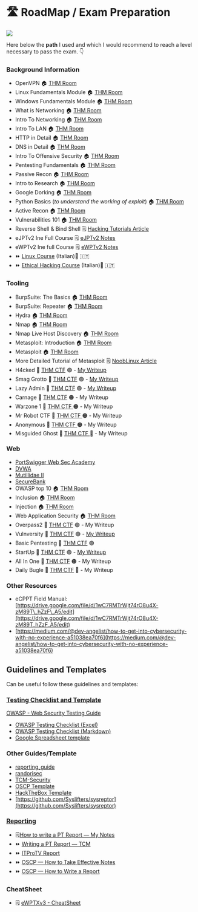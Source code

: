 # 🛣️ RoadMap / Exam Preparation

[![](https://github.com/sidneysimas/eCPPTv2-PTP-Notes/raw/main/.gitbook/assets/image%20\(1\).png)](https://github.com/sidneysimas/eCPPTv2-PTP-Notes/blob/main/.gitbook/assets/image%20\(1\).png)

Here below the **path** I used and which I would recommend to reach a level necessary to pass the exam. 👇

### Background Information

* OpenVPN 🏠 [THM Room](https://tryhackme.com/room/openvpn)
* Linux Fundamentals Module 🏠 [THM Room](https://tryhackme.com/module/linux-fundamentals)
* Windows Fundamentals Module 🏠 [THM Room](https://tryhackme.com/module/windows-fundamentals)
* What is Networking 🏠 [THM Room](https://tryhackme.com/room/whatisnetworking)
* Intro To Networking 🏠 [THM Room](https://tryhackme.com/room/introtonetworking)
* Intro To LAN 🏠 [THM Room](https://tryhackme.com/room/introtolan)
* HTTP in Detail 🏠 [THM Room](https://tryhackme.com/room/httpindetail)
* DNS in Detail 🏠 [THM Room](https://tryhackme.com/room/dnsindetail)
* Intro To Offensive Security 🏠 [THM Room](https://tryhackme.com/room/introtooffensivesecurity)
* Pentesting Fundamentals 🏠 [THM Room](https://tryhackme.com/room/pentestingfundamentals)
* Passive Recon 🏠 [THM Room](https://tryhackme.com/room/passiverecon)
* Intro to Research 🏠 [THM Room](https://tryhackme.com/room/introtoresearch)
* Google Dorking 🏠 [THM Room](https://tryhackme.com/room/googledorking)
* Python Basics (_to understand the working of exploit_) 🏠 [THM Room](https://tryhackme.com/room/pythonbasics)
* Active Recon 🏠 [THM Room](https://tryhackme.com/room/activerecon)
* Vulnerabilities 101 🏠 [THM Room](https://tryhackme.com/room/vulnerabilities101)
* Reverse Shell & Bind Shell 🗒️ [Hacking Tutorials Article](https://www.hackingtutorials.org/networking/hacking-netcat-part-2-bind-reverse-shells/)
* eJPTv2 Ine Full Course 🗒️ [eJPTv2 Notes](https://app.gitbook.com/o/s2H3MdEB0Qp2IbE58Gxw/s/PNcjhcAuvH4mlZKYrNu3/)
* eWPTv2 Ine full Course 🗒️ [eWPTv2 Notes](https://app.gitbook.com/o/s2H3MdEB0Qp2IbE58Gxw/s/esKkkNq5JVqzRLKWf4Ug/)
* ⏩ [Linux Course](https://www.youtube.com/watch?v=qcX89gkdlYs\&list=PLKZZXjqZrqQvfAhgY7Nit5ynpK3kN_3tx) (Italian)🤌 🇮🇹
* ⏩ [Ethical Hacking Course](https://www.youtube.com/watch?v=L90xYiqqjBI\&list=PLKZZXjqZrqQtKGgJuAYhzYczf1KIdswvO\&pp=iAQB) (Italian)🤌 🇮🇹

### Tooling

* BurpSuite: The Basics 🏠 [THM Room](https://tryhackme.com/room/burpsuitebasics)
* BurpSuite: Repeater 🏠 [THM Room](https://tryhackme.com/room/burpsuiterepeater)
* Hydra 🏠 [THM Room](https://tryhackme.com/room/hydra)
* Nmap 🏠 [THM Room](https://tryhackme.com/room/rpnmap)
* Nmap Live Host Discovery 🏠 [THM Room](https://tryhackme.com/room/nmap01)
* Metasploit: Introduction 🏠 [THM Room](https://tryhackme.com/room/metasploitintro)
* Metasploit 🏠 [THM Room](https://tryhackme.com/room/metasploitintro)
* More Detailed Tutorial of Metasploit 🗒️ [NoobLinux Article](https://nooblinux.com/metasploit-tutorial/)
* H4cked 🚩 [THM CTF](https://tryhackme.com/room/h4cked) 🟢 - [My Writeup](https://app.gitbook.com/s/rRWtuMw6xkkeDjZfkcWC/thm/h4cked)
* Smag Grotto 🚩 [THM CTF](https://tryhackme.com/room/smaggrotto) 🟢 - [My Writeup](https://app.gitbook.com/s/rRWtuMw6xkkeDjZfkcWC/thm/smag-grotto)
* Lazy Admin 🚩 [THM CTF](https://tryhackme.com/room/lazyadmin) 🟢 - [My Writeup](https://app.gitbook.com/s/rRWtuMw6xkkeDjZfkcWC/thm/lazyadmin)
* Carnage 🚩 [THM CTF](https://tryhackme.com/room/c2carnage) 🟠 - My Writeup
* Warzone 1 🚩 [THM CTF ](https://tryhackme.com/room/warzoneone)🟠 - My Writeup
* Mr Robot CTF 🚩 [THM CTF ](https://tryhackme.com/room/mrrobot)🟠 - My Writeup
* Anonymous 🚩 [THM CTF ](https://tryhackme.com/room/anonymous)🟠 - My Writeup
* Misguided Ghost 🚩 [THM CTF ](https://tryhackme.com/room/misguidedghosts)🔴 - My Writeup

### Web

* [PortSwigger Web Sec Academy](https://app.gitbook.com/s/rRWtuMw6xkkeDjZfkcWC/#portswigger-web-security-academy)
* [DVWA](https://app.gitbook.com/o/s2H3MdEB0Qp2IbE58Gxw/s/l27MAim0y0z73W12Z3gU/)
* [Mutillidae II](https://app.gitbook.com/s/rRWtuMw6xkkeDjZfkcWC/mutillidae-ii)
* [SecureBank](https://app.gitbook.com/s/rRWtuMw6xkkeDjZfkcWC/secure-bank)
* OWASP top 10 🏠 [THM Room](https://tryhackme.com/room/owasptop10)
* Inclusion 🏠 [THM Room](https://tryhackme.com/room/inclusion)
* Injection 🏠 [THM Room](https://tryhackme.com/room/injection)
* Web Application Security 🏠 [THM Room](https://tryhackme.com/room/introwebapplicationsecurity)
* Overpass2 🚩 [THM CTF](https://tryhackme.com/room/overpass2hacked) 🟢 - My Writeup
* Vulnversity 🚩 [THM CTF](https://tryhackme.com/room/vulnversity) 🟢 - [My Writeup](https://app.gitbook.com/s/rRWtuMw6xkkeDjZfkcWC/thm/vulnversity)
* Basic Pentesting 🚩 [THM CTF](https://tryhackme.com/room/basicpentestingjt) 🟢
* StartUp 🚩 [THM CTF](https://tryhackme.com/room/startup) 🟢 - [My Writeup](https://app.gitbook.com/s/rRWtuMw6xkkeDjZfkcWC/thm/startup)
* All In One 🚩 [THM CTF](https://tryhackme.com/room/allinonemj) 🟠 - My Writeup
* Daily Bugle 🚩 [THM CTF](https://tryhackme.com/room/dailybugle) 🔴 - My Writeup

### Other Resources

* eCPPT Field Manual: [https://drive.google.com/file/d/1wC7RMTrWjt74rO8u4X-zM89T\_hZzF\_A5/edit](https://drive.google.com/file/d/1wC7RMTrWjt74rO8u4X-zM89T_hZzF_A5/edit)
* [https://medium.com/@dev-angelist/how-to-get-into-cybersecurity-with-no-experience-a51038ea70f6](https://medium.com/@dev-angelist/how-to-get-into-cybersecurity-with-no-experience-a51038ea70f6)

## Guidelines and Templates

Can be useful follow these guidelines and templates:

### [Te**sting Checklist and Template**](https://github.com/OWASP/wstg/tree/master/checklists)

[OWASP - Web Security Testing Guide](https://owasp.org/www-project-web-security-testing-guide/stable/)

* [OWASP Testing Checklist (Excel)](https://raw.githubusercontent.com/OWASP/wstg/master/checklists/checklist.xlsx)
* [OWASP Testing Checklist (Markdown)](https://raw.githubusercontent.com/OWASP/wstg/master/checklists/checklist.md)
* [Google Spreadsheet template](https://docs.google.com/spreadsheets/d/1csiYqA3DXhpz69K2JCLKN4H-kzkRFlFi/copy?copyCollaborators=false\&copyComments=false\&title=WSTG+Checklist)

### Other Guides/Template

* [reporting\_guide](https://dsxte2q2nyjxs.cloudfront.net/reporting_guide.pdf)
* [randorisec](https://www.randorisec.fr/publications/randorisec-pentest-report-thehive-v1-0-tlp_white.pdf)
* [TCM-Security](https://github.com/hmaverickadams/TCM-Security-Sample-Pentest-Report/blob/master/Demo%20Company%20-%20Security%20Assessment%20Findings%20Report.docx)
* [OSCP Template](https://github.com/noraj/OSCP-Exam-Report-Template-Markdown/blob/master/output/examples/OSCP-exam-report-template_OS_v2.pdf)
* [HackTheBox Template](https://www.hackthebox.com/storage/press/samplereport/sample-penetration-testing-report-template.pdf)
* [https://github.com/Syslifters/sysreptor](https://github.com/Syslifters/sysreptor)

### [**Reporting**](https://github.com/sidneysimas/eCPPTv2-PTP-Notes/blob/main/readme/metasploit-and-ruby-1)

* 🗒️[How to write a PT Report — My Notes](https://dev-angelist.gitbook.io/eccptv2-ptp-notes/readme/metasploit-and-ruby-1/7.1)
* ⏩ [Writing a PT Report — TCM](https://www.youtube.com/watch?v=EOoBAq6z4Zk\&t=102s)
* ⏩ [ITProTV Report](https://www.youtube.com/watch?v=NEz4SfjjwvU\&list=WL\&index=11)
* ⏩ [OSCP — How to Take Effective Notes](https://www.youtube.com/watch?v=yYmDQY1zKKE)
* ⏩ [OSCP — How to Write a Report](https://www.youtube.com/watch?v=Ohm0LhFFwVA)

### CheatSheet <a href="#user-content-e940" id="user-content-e940"></a>

* 🗒️ [eWPTXv3 - CheatSheet](ewptx-cheat-sheet.md)
